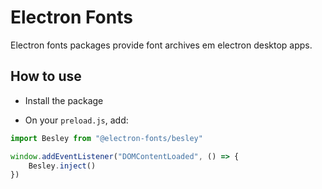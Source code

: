 # Electron Fonts

Electron fonts packages provide font archives em electron desktop apps.

## How to use

* Install the package

* On your `preload.js`, add:

```ts
import Besley from "@electron-fonts/besley"

window.addEventListener("DOMContentLoaded", () => {
    Besley.inject()
})
```